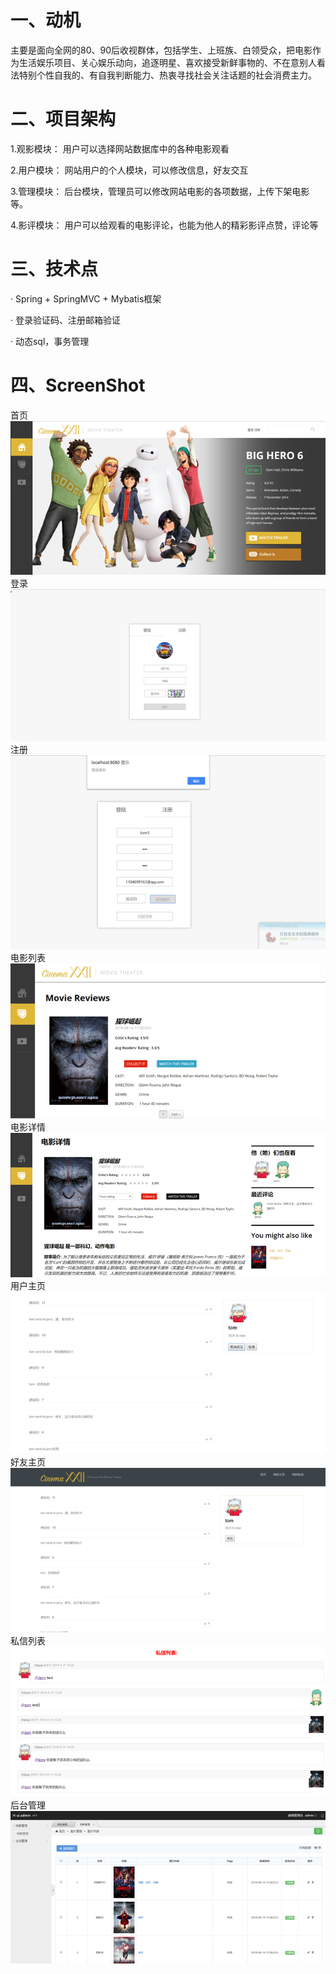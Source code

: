 # 一、动机
主要是面向全网的80、90后收视群体，包括学生、上班族、白领受众，把电影作为生活娱乐项目、关心娱乐动向，追逐明星、喜欢接受新鲜事物的、不在意别人看法特别个性自我的、有自我判断能力、热衷寻找社会关注话题的社会消费主力。
# 二、项目架构
1.观影模块：
 用户可以选择网站数据库中的各种电影观看

2.用户模块：
网站用户的个人模块，可以修改信息，好友交互

3.管理模块：
后台模块，管理员可以修改网站电影的各项数据，上传下架电影等。

4.影评模块：
用户可以给观看的电影评论，也能为他人的精彩影评点赞，评论等
# 三、技术点
· Spring + SpringMVC + Mybatis框架

· 登录验证码、注册邮箱验证

· 动态sql，事务管理

# 四、ScreenShot

首页
![首页](https://github.com/ChinahHW/SSM_PROJECT/blob/master/QianYing_picture/首页.png)
登录
![登录](https://github.com/ChinahHW/SSM_PROJECT/blob/master/QianYing_picture/登录.png)
注册
![注册](https://github.com/ChinahHW/SSM_PROJECT/blob/master/QianYing_picture/注册.png)
电影列表
![电影列表](https://github.com/ChinahHW/SSM_PROJECT/blob/master/QianYing_picture/电影列表.png)
电影详情
![电影详情](https://github.com/ChinahHW/SSM_PROJECT/blob/master/QianYing_picture/电影详情.png)
用户主页
![用户主页](https://github.com/ChinahHW/SSM_PROJECT/blob/master/QianYing_picture/用户主页.png)
好友主页
![好友主页](https://github.com/ChinahHW/SSM_PROJECT/blob/master/QianYing_picture/用户列表.png)
私信列表
![私信列表](https://github.com/ChinahHW/SSM_PROJECT/blob/master/QianYing_picture/私信列表.png)
后台管理
![后台管理](https://github.com/ChinahHW/SSM_PROJECT/blob/master/QianYing_picture/后台管理.png)


